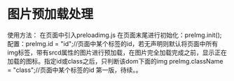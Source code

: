 图片预加载处理
==========

使用方法：
  在页面中引入preloadimg.js
  在页面末尾进行初始化：preImg.init();
  配置：preImg.id = "id";//页面中某个标签的id，若无声明则默认将页面中所有img标签，带有srcd属性的图片进行预加载，在图片完全加载完成之前，显示正在加载的图标。指定id或class之后，只判断该dom下面的img
        preImg.className = "class";//页面中某个标签的id
  第一版，待续。。

